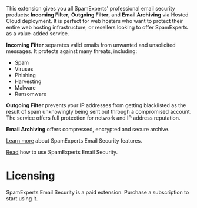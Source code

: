 This extension gives you all SpamExperts' professional email security products: **Incoming Filter**, **Outgoing Filter**, and **Email Archiving** via Hosted Cloud deployment. It is perfect for web hosters who want to protect their entire web hosting infrastructure, or resellers looking to offer SpamExperts as a value-added service.

**Incoming Filter** separates valid emails from unwanted and unsolicited messages. It protects against many threats, including:

- Spam
- Viruses
- Phishing
- Harvesting
- Malware
- Ransomware

**Outgoing Filter** prevents your IP addresses from getting blacklisted as the result of spam unknowingly being sent out through a compromised account. The service offers full protection for network and IP address reputation.

**Email Archiving** offers compressed, encrypted and secure archive.

[Learn more](https://www.spamexperts.com/services/incoming-filtering) about SpamExperts Email Security features.

[Read](https://github.com/SpamExperts/plesk-extension/blob/master/docs/user-manual.md) how to use SpamExperts Email Security.

# Licensing

SpamExperts Email Security is a paid extension. Purchase a subscription to start using it.

